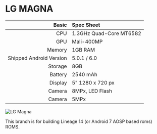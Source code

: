 LG MAGNA
==============


Basic   | Spec Sheet
-------:|:-------------------------
CPU     | 1.3GHz Quad-Core MT6582
GPU     | Mali-400MP
Memory  | 1GB RAM
Shipped Android Version | 5.0.1 / 6.0
Storage | 8GB
Battery | 2540 mAh
Display | 5" 1280 x 720 px
Camera  | 8MPx, LED Flash
Camera  | 5MPx

![LG Magna](http://cdn.gadgets360.com/content/assets/products/lg-a106-2411_480X960_1439192736.jpg)

This branch is for building Lineage 14 (or Android 7 AOSP based roms) ROMS.
